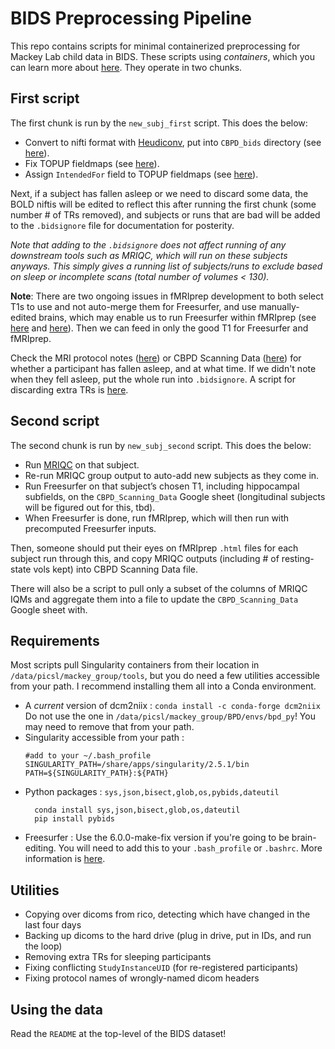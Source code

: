 # BIDS Preprocessing Pipeline

This repo contains scripts for minimal containerized preprocessing for Mackey Lab child data in BIDS. These scripts using *containers*, which you can learn more about [here](https://github.com/mackeylab/home/wiki/Singularity-containers). They operate in two chunks.

## First script
The first chunk is run by the `new_subj_first` script. This does the below:

- Convert to nifti format with [Heudiconv](https://heudiconv.readthedocs.io/en/latest/), put into `CBPD_bids` directory (see [here](https://github.com/mackeylab/bids_ppc_scripts/blob/master/heudiconv)).
- Fix TOPUP fieldmaps (see [here](https://github.com/mackeylab/bids_ppc_scripts/blob/master/fix_topup_sequences)).
- Assign `IntendedFor` field to TOPUP fieldmaps (see [here](https://github.com/mackeylab/bids_ppc_scripts/blob/master/assign_fieldmaps)).

Next, if a subject has fallen asleep or we need to discard some data, the BOLD niftis will be edited to reflect this after running the first chunk (some number # of TRs removed), and subjects or runs that are bad will be added to the `.bidsignore` file for documentation for posterity.

*Note that adding to the `.bidsignore` does not affect running of any downstream tools such as MRIQC, which will run on these subjects anyways. This simply gives a running list of subjects/runs to exclude based on sleep or incomplete scans (total number of volumes < 130).*

**Note**: There are two ongoing issues in fMRIprep development to both select T1s to use and not auto-merge them for Freesurfer, and use manually-edited brains, which may enable us to run Freesurfer within fMRIprep (see [here](https://github.com/poldracklab/smriprep/issues/104) and [here](https://github.com/poldracklab/fmriprep/issues/1769)). Then we can feed in only the good T1 for Freesurfer and fMRIprep.

Check the MRI protocol notes ([here](https://docs.google.com/spreadsheets/d/15D3aYw1m127c-BHkAAxGTNqqpewZirn1OTzHZomUpUU/edit#gid=0)) or CBPD Scanning Data ([here](https://docs.google.com/spreadsheets/d/1tEMxyA7doTrpNZVW6m5qZJJG_muINBZU7ryn1AGwQtI/edit#gid=0)) for whether a participant has fallen asleep, and at what time. If we didn't note when they fell asleep, put the whole run into `.bidsignore`. A script for discarding extra TRs is [here](https://github.com/mackeylab/bids_ppc_scripts/blob/master/fix_topup_sequences/README.md).

## Second script
The second chunk is run by `new_subj_second` script. This does the below:
- Run [MRIQC](https://mriqc.readthedocs.io/en/stable/) on that subject.
- Re-run MRIQC group output to auto-add new subjects as they come in.
- Run Freesurfer on that subject’s chosen T1, including hippocampal subfields, on the `CBPD_Scanning_Data` Google sheet (longitudinal subjects will be figured out for this, tbd).
- When Freesurfer is done, run fMRIprep, which will then run with precomputed Freesurfer inputs.

Then, someone should put their eyes on fMRIprep `.html` files for each subject run through this, and copy MRIQC outputs (including # of resting-state vols kept) into CBPD Scanning Data file.

There will also be a script to pull only a subset of the columns of MRIQC IQMs and aggregate them into a file to update the `CBPD_Scanning_Data` Google sheet with.

## Requirements

Most scripts pull Singularity containers from their location in `/data/picsl/mackey_group/tools`, but you do need a few utilities accessible from your path. I recommend installing them all into a Conda environment.

- A *current* version of dcm2niix :
	`conda install -c conda-forge dcm2niix`   
	Do not use the one in `/data/picsl/mackey_group/BPD/envs/bpd_py`! You may need to remove that from your path.
- Singularity accessible from your path :
	```
	#add to your ~/.bash_profile
	SINGULARITY_PATH=/share/apps/singularity/2.5.1/bin
	PATH=${SINGULARITY_PATH}:${PATH}
	```
- Python packages : `sys,json,bisect,glob,os,pybids,dateutil`
	```
	  conda install sys,json,bisect,glob,os,dateutil
	  pip install pybids
	```
- Freesurfer : 
	Use the 6.0.0-make-fix version if you're going to be brain-editing. You will need to add this to your `.bash_profile` or `.bashrc`.
	More information is [here](https://www.mail-archive.com/freesurfer@nmr.mgh.harvard.edu/msg55648.html).
	
## Utilities
- Copying over dicoms from rico, detecting which have changed in the last four days
- Backing up dicoms to the hard drive (plug in drive, put in IDs, and run the loop)
- Removing extra TRs for sleeping participants
- Fixing conflicting `StudyInstanceUID` (for re-registered participants)
- Fixing protocol names of wrongly-named dicom headers

## Using the data
Read the `README` at the top-level of the BIDS dataset!

